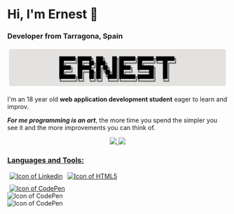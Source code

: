 # Hi, I'm Ernest :wave:

### Developer from Tarragona, Spain

<img src="banner.png" alt="banner">

I'm an 18 year old **web application development student** eager to learn and improv.
<br/>

***For me programming is an art***, the more time you spend the simpler you see it and the more improvements you can
think of.

<div align="center">
  <a href="https://github.com/emagrina">
  <img height="165em" src="https://github-readme-stats.vercel.app/api?username=emagrina&show_icons=truecount_private=true&locale=es&custom_title=My%20GitHub%20Stats"/>
  <img height="165em" src="https://github-readme-stats.vercel.app/api/top-langs/?username=emagrina&layout=compact&langs_count=10"/>
</div>

### Languages and Tools:

<div style="display: flex; flex-direction: row">
	<div style="display: flex; flex-direction: column;">
  		<a title="Go to Linkedin" target="_blank" href="https://www.linkedin.com/in/emagrina/" style="margin: 0 5px 0 5px">
    		<img align="center" alt="Icon of Linkedin" src="https://skillicons.dev/icons?i=linkedin&theme=light">
  		</a>
  		<a title="Go to CodePen" target="_blank" href="https://codepen.io/ern3stma" style="margin: 9px 5px 0 5px">
    		<img align="center" alt="Icon of CodePen" src="https://skillicons.dev/icons?i=codepen&theme=light">
  		</a>
		<img align="center" alt="Icon of CodePen" src="https://skillicons.dev/icons?i=figma&theme=light">
		<img align="center" alt="Icon of CodePen" src="https://skillicons.dev/icons?i=idea&theme=light">
	</div>
	<br>
  	<a title="My Skills" target="_blank" href="#">
    	<img align="center" alt="Icon of HTML5" src="https://skillicons.dev/icons?i=mongodb,express,react,nodejs,vite,redux,rxjs,ts,js,sass,dotnet,cs,django,py,selenium,java,docker,mysql,git,bash&theme=light&perline=10">
  	</a>
</div>
